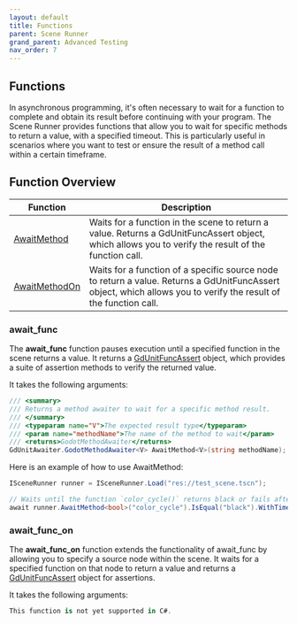```yaml
---
layout: default
title: Functions
parent: Scene Runner
grand_parent: Advanced Testing
nav_order: 7
---
```


## Functions

In asynchronous programming, it's often necessary to wait for a function to complete and obtain its result before continuing with your program.
The Scene Runner provides functions that allow you to wait for specific methods to return a value, with a specified timeout.
This is particularly useful in scenarios where you want to test or ensure the result of a method call within a certain timeframe.

## Function Overview


|Function|Description|
|---|---|
|[AwaitMethod](#await_func) |Waits for a function in the scene to return a value. Returns a GdUnitFuncAssert object, which allows you to verify the result of the function call.|
|[AwaitMethodOn](#await_func_on) |Waits for a function of a specific source node to return a value. Returns a GdUnitFuncAssert object, which allows you to verify the result of the function call.|


### await_func

The **await_func** function pauses execution until a specified function in the scene returns a value.
It returns a [GdUnitFuncAssert]({{site.baseurl}}/testing/assert-function/#functionmethod-assertions) object, which provides a suite of
assertion methods to verify the returned value.


It takes the following arguments:

```cs
/// <summary>
/// Returns a method awaiter to wait for a specific method result.
/// </summary>
/// <typeparam name="V">The expected result type</typeparam>
/// <param name="methodName">The name of the method to wait</param>
/// <returns>GodotMethodAwaiter</returns>
GdUnitAwaiter.GodotMethodAwaiter<V> AwaitMethod<V>(string methodName);
```

Here is an example of how to use AwaitMethod:

```cs
ISceneRunner runner = ISceneRunner.Load("res://test_scene.tscn");

// Waits until the function `color_cycle()` returns black or fails after an timeout of 5s
await runner.AwaitMethod<bool>("color_cycle").IsEqual("black").WithTimeout(5000);
```


### await_func_on

The **await_func_on** function extends the functionality of await_func by allowing you to specify a source node within the scene.
It waits for a specified function on that node to return a value and returns
a [GdUnitFuncAssert]({{site.baseurl}}/testing/assert-function/#functionmethod-assertions) object for assertions.


It takes the following arguments:

```cs
This function is not yet supported in C#.
```

```cs
```
